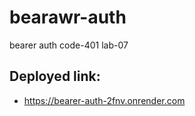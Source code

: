 # bearawr-auth
bearer auth
code-401 lab-07

## Deployed link:
* <https://bearer-auth-2fnv.onrender.com>
